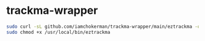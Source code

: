 # trackma-wrapper

```sh
sudo curl -sL github.com/iamchokerman/trackma-wrapper/main/eztrackma -o /usr/local/bin/eztrackma &&
sudo chmod +x /usr/local/bin/eztrackma
```
